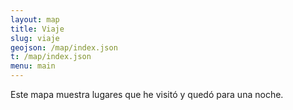 ```yaml
---
layout: map
title: Viaje
slug: viaje
geojson: /map/index.json
t: /map/index.json
menu: main
---
```

Este mapa muestra lugares que he visitó y quedó para una noche.
